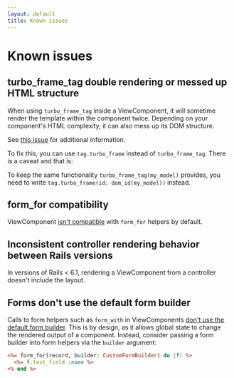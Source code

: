 ```yaml
---
layout: default
title: Known issues
---
```


# Known issues

## turbo_frame_tag double rendering or messed up HTML structure

When using `turbo_frame_tag` inside a ViewComponent, it will sometime render the template within the component twice. Depending on your component's HTML complexity, it can also mess up its DOM structure.

See [this issue](https://github.com/github/view_component/issues/1099) for additional information.

To fix this, you can use `tag.turbo_frame` instead of `turbo_frame_tag`. There is a caveat and that is:

To keep the same functionality `turbo_frame_tag(my_model)` provides, you need to write `tag.turbo_frame(id: dom_id(my_model))` instead.

## form_for compatibility

ViewComponent [isn't compatible](https://github.com/github/view_component/issues/241) with `form_for` helpers by default.

## Inconsistent controller rendering behavior between Rails versions

In versions of Rails < 6.1, rendering a ViewComponent from a controller doesn't include the layout.

## Forms don't use the default form builder

Calls to form helpers such as `form_with` in ViewComponents [don't use the default form builder](https://github.com/github/view_component/pull/1090#issue-753331927). This is by design, as it allows global state to change the rendered output of a component. Instead, consider passing a form builder into form helpers via the `builder` argument:

```html.erb
<%= form_for(record, builder: CustomFormBuilder) do |f| %>
  <%= f.text_field :name %>
<% end %>
```
